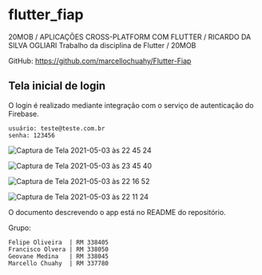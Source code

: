 # flutter_fiap

20MOB / APLICAÇÕES CROSS-PLATFORM COM FLUTTER / RICARDO DA SILVA OGLIARI
Trabalho da disciplina de Flutter / 20MOB

GitHub:
https://github.com/marcellochuahy/Flutter-Fiap

## Tela inicial de login

O login é realizado mediante integração com o serviço de autenticação do Firebase.

```
usuário: teste@teste.com.br
senha: 123456
```

![Captura de Tela 2021-05-03 às 22 45 24](https://user-images.githubusercontent.com/17011151/116955036-d6c86b80-ac67-11eb-94e6-10850a4c673e.png)

![Captura de Tela 2021-05-03 às 23 45 40](https://user-images.githubusercontent.com/17011151/116955757-d4ffa780-ac69-11eb-9d2b-18929bde3f7c.png)

![Captura de Tela 2021-05-03 às 22 16 52](https://user-images.githubusercontent.com/17011151/116955211-463e5b00-ac68-11eb-9810-943a4d2e811a.png)

![Captura de Tela 2021-05-03 às 22 11 24](https://user-images.githubusercontent.com/17011151/116955524-3410ec80-ac69-11eb-8f33-788d6f340048.png)

O documento descrevendo o app está no README do repositório.

Grupo:
```
Felipe Oliveira  | RM 338405
Francisco Olvera | RM 338050
Geovane Medina   | RM 338045
Marcello Chuahy  | RM 337780
``` 

